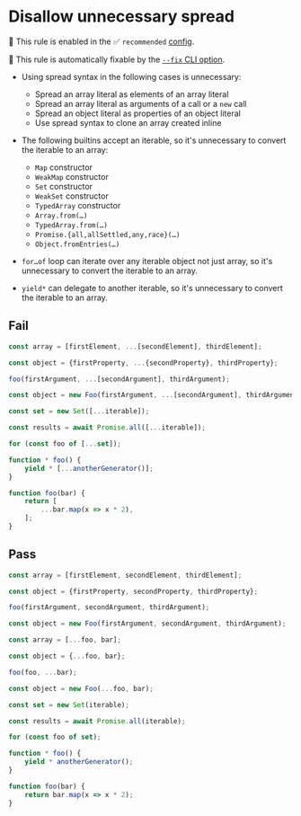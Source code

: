 # Disallow unnecessary spread

💼 This rule is enabled in the ✅ `recommended` [config](https://github.com/sindresorhus/eslint-plugin-unicorn#preset-configs).

🔧 This rule is automatically fixable by the [`--fix` CLI option](https://eslint.org/docs/latest/user-guide/command-line-interface#--fix).

<!-- end auto-generated rule header -->
<!-- Do not manually modify this header. Run: `npm run fix:eslint-docs` -->

- Using spread syntax in the following cases is unnecessary:

  - Spread an array literal as elements of an array literal
  - Spread an array literal as arguments of a call or a `new` call
  - Spread an object literal as properties of an object literal
  - Use spread syntax to clone an array created inline

- The following builtins accept an iterable, so it's unnecessary to convert the iterable to an array:

  - `Map` constructor
  - `WeakMap` constructor
  - `Set` constructor
  - `WeakSet` constructor
  - `TypedArray` constructor
  - `Array.from(…)`
  - `TypedArray.from(…)`
  - `Promise.{all,allSettled,any,race}(…)`
  - `Object.fromEntries(…)`

- `for…of` loop can iterate over any iterable object not just array, so it's unnecessary to convert the iterable to an array.

- `yield*` can delegate to another iterable, so it's unnecessary to convert the iterable to an array.

## Fail

```js
const array = [firstElement, ...[secondElement], thirdElement];
```

```js
const object = {firstProperty, ...{secondProperty}, thirdProperty};
```

```js
foo(firstArgument, ...[secondArgument], thirdArgument);
```

```js
const object = new Foo(firstArgument, ...[secondArgument], thirdArgument);
```

```js
const set = new Set([...iterable]);
```

```js
const results = await Promise.all([...iterable]);
```

```js
for (const foo of [...set]);
```

```js
function * foo() {
	yield * [...anotherGenerator()];
}
```

```js
function foo(bar) {
	return [
		...bar.map(x => x * 2),
	];
}
```

## Pass

```js
const array = [firstElement, secondElement, thirdElement];
```

```js
const object = {firstProperty, secondProperty, thirdProperty};
```

```js
foo(firstArgument, secondArgument, thirdArgument);
```

```js
const object = new Foo(firstArgument, secondArgument, thirdArgument);
```

```js
const array = [...foo, bar];
```

```js
const object = {...foo, bar};
```

```js
foo(foo, ...bar);
```

```js
const object = new Foo(...foo, bar);
```

```js
const set = new Set(iterable);
```

```js
const results = await Promise.all(iterable);
```

```js
for (const foo of set);
```

```js
function * foo() {
	yield * anotherGenerator();
}
```

```js
function foo(bar) {
	return bar.map(x => x * 2);
}
```
